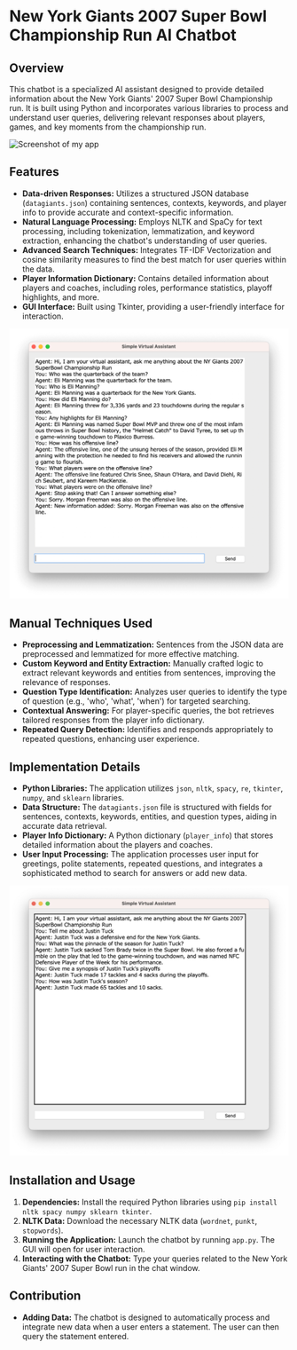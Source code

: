 # New York Giants 2007 Super Bowl Championship Run AI Chatbot

## Overview
This chatbot is a specialized AI assistant designed to provide detailed information about the New York Giants' 2007 Super Bowl Championship run. It is built using Python and incorporates various libraries to process and understand user queries, delivering relevant responses about players, games, and key moments from the championship run.

![Screenshot of my app](/chatbotexample1.png)

## Features
- **Data-driven Responses:** Utilizes a structured JSON database (`datagiants.json`) containing sentences, contexts, keywords, and player info to provide accurate and context-specific information.
- **Natural Language Processing:** Employs NLTK and SpaCy for text processing, including tokenization, lemmatization, and keyword extraction, enhancing the chatbot's understanding of user queries.
- **Advanced Search Techniques:** Integrates TF-IDF Vectorization and cosine similarity measures to find the best match for user queries within the data.
- **Player Information Dictionary:** Contains detailed information about players and coaches, including roles, performance statistics, playoff highlights, and more.
- **GUI Interface:** Built using Tkinter, providing a user-friendly interface for interaction.

![Screenshot of my app](/assets/chatbotexample2.png)

## Manual Techniques Used
- **Preprocessing and Lemmatization:** Sentences from the JSON data are preprocessed and lemmatized for more effective matching.
- **Custom Keyword and Entity Extraction:** Manually crafted logic to extract relevant keywords and entities from sentences, improving the relevance of responses.
- **Question Type Identification:** Analyzes user queries to identify the type of question (e.g., 'who', 'what', 'when') for targeted searching.
- **Contextual Answering:** For player-specific queries, the bot retrieves tailored responses from the player info dictionary.
- **Repeated Query Detection:** Identifies and responds appropriately to repeated questions, enhancing user experience.

## Implementation Details
- **Python Libraries:** The application utilizes `json`, `nltk`, `spacy`, `re`, `tkinter`, `numpy`, and `sklearn` libraries.
- **Data Structure:** The `datagiants.json` file is structured with fields for sentences, contexts, keywords, entities, and question types, aiding in accurate data retrieval.
- **Player Info Dictionary:** A Python dictionary (`player_info`) that stores detailed information about the players and coaches.
- **User Input Processing:** The application processes user input for greetings, polite statements, repeated questions, and integrates a sophisticated method to search for answers or add new data.

![Screenshot of my app](/assets/chatbotexample1.png)

## Installation and Usage
1. **Dependencies:** Install the required Python libraries using `pip install nltk spacy numpy sklearn tkinter`.
2. **NLTK Data:** Download the necessary NLTK data (`wordnet`, `punkt`, `stopwords`).
3. **Running the Application:** Launch the chatbot by running `app.py`. The GUI will open for user interaction.
4. **Interacting with the Chatbot:** Type your queries related to the New York Giants' 2007 Super Bowl run in the chat window.

## Contribution
- **Adding Data:** The chatbot is designed to automatically process and integrate new data when a user enters a statement. The user can then query the statement entered.
